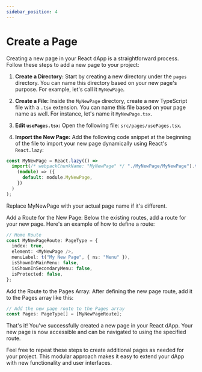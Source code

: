 ```yaml
---
sidebar_position: 4
---
```


# Create a Page

Creating a new page in your React dApp is a straightforward process. Follow these steps to add a new page to your project:

1. **Create a Directory:** Start by creating a new directory under the `pages` directory. You can name this directory based on your new page's purpose. For example, let's call it `MyNewPage`.

2. **Create a File:** Inside the `MyNewPage` directory, create a new TypeScript file with a `.tsx` extension. You can name this file based on your page name as well. For instance, let's name it `MyNewPage.tsx`.

3. **Edit `usePages.tsx`:** Open the following file: `src/pages/usePages.tsx`.

4. **Import the New Page:** Add the following code snippet at the beginning of the file to import your new page dynamically using React's `React.lazy`:

```ts
const MyNewPage = React.lazy(() =>
  import(/* webpackChunkName: "MyNewPage" */ "./MyNewPage/MyNewPage").then(
    (module) => ({
      default: module.MyNewPage,
    })
  )
);
```

Replace MyNewPage with your actual page name if it's different.

Add a Route for the New Page: Below the existing routes, add a route for your new page. Here's an example of how to define a route:

```ts
// Home Route
const MyNewPageRoute: PageType = {
  index: true,
  element: <MyNewPage />,
  menuLabel: t("My New Page", { ns: "Menu" }),
  isShownInMainMenu: false,
  isShownInSecondaryMenu: false,
  isProtected: false,
};
```

Add the Route to the Pages Array: After defining the new page route, add it to the Pages array like this:

```ts
// Add the new page route to the Pages array
const Pages: PageType[] = [MyNewPageRoute];
```

That's it! You've successfully created a new page in your React dApp. Your new page is now accessible and can be navigated to using the specified route.

Feel free to repeat these steps to create additional pages as needed for your project. This modular approach makes it easy to extend your dApp with new functionality and user interfaces.

